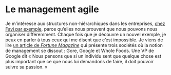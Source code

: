 # Le management agile

Je m’intéresse aux structures non-hiérarchiques dans les entreprises, [chez Favi par exemple](https://tcrouzet.com/2007/12/07/zero-hierarchie-c%e2%80%99est-possible/), parce qu’elles nous prouvent que nous pouvons nous organiser différemment. Chaque fois que je découvre un nouvel exemple, je peux en parler à tous ceux qui me disent que c’est impossible. Je viens de lire [un article de *Fortune Magazine*](http://www.washingtonspeakers.com/prod_images/pdfs/HamelGary.BreakFree.09.19.07.pdf) qui présente trois sociétés où la notion de management se dissout : Gore, Google et Whole Foods. Une VP de Google dit « Nous pensons que si un individu sent que quelque chose est plus important que ce que nous lui demandons de faire, il doit pouvoir suivre sa passion. »